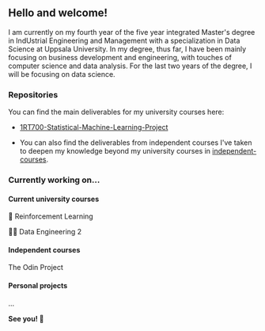 ## Hello and welcome!

I am currently on my fourth year of the five year integrated Master's degree in IndUstrial Engineering and Management with a specialization in Data Science at Uppsala University. In my degree, thus far, I have been mainly focusing on business development and engineering, with touches of computer science and data analysis. For the last two years of the degree, I will be focusing on data science.

### Repositories

You can find the main deliverables for my university courses here:
- [1RT700-Statistical-Machine-Learning-Project](https://github.com/alexandersundquist/1RT700-Statistical-Machine-Learning-Project)

- You can also find the deliverables from independent courses I've taken to deepen my knowledge beyond my university courses in [independent-courses](https://github.com/alexandersundquist/independent-courses).

### Currently working on...

#### Current university courses
  🤖 Reinforcement Learning
  
  👨‍💻 Data Engineering 2

#### Independent courses
The Odin Project

#### Personal projects
...

**See you! 👋**

<!---
alexandersundquist/alexandersundquist is a ✨ special ✨ repository because its `README.md` (this file) appears on your GitHub profile.
You can click the Preview link to take a look at your changes.
--->

